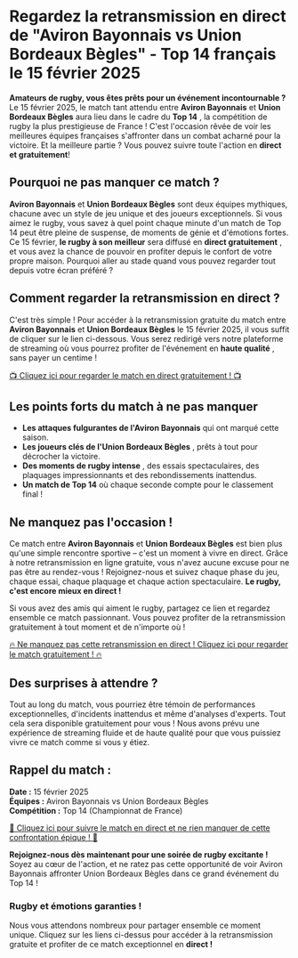 # Regardez la retransmission en direct de "Aviron Bayonnais vs Union Bordeaux Bègles" - Top 14 français le 15 février 2025

**Amateurs de rugby, vous êtes prêts pour un événement incontournable ?** Le 15 février 2025, le match tant attendu entre **Aviron Bayonnais** et **Union Bordeaux Bègles** aura lieu dans le cadre du **Top 14** , la compétition de rugby la plus prestigieuse de France ! C'est l'occasion rêvée de voir les meilleures équipes françaises s'affronter dans un combat acharné pour la victoire. Et la meilleure partie ? Vous pouvez suivre toute l'action en **direct et gratuitement**!

## Pourquoi ne pas manquer ce match ?

**Aviron Bayonnais** et **Union Bordeaux Bègles** sont deux équipes mythiques, chacune avec un style de jeu unique et des joueurs exceptionnels. Si vous aimez le rugby, vous savez à quel point chaque minute d'un match de Top 14 peut être pleine de suspense, de moments de génie et d'émotions fortes. Ce 15 février, **le rugby à son meilleur** sera diffusé en **direct gratuitement** , et vous avez la chance de pouvoir en profiter depuis le confort de votre propre maison. Pourquoi aller au stade quand vous pouvez regarder tout depuis votre écran préféré ?

## Comment regarder la retransmission en direct ?

C'est très simple ! Pour accéder à la retransmission gratuite du match entre **Aviron Bayonnais** et **Union Bordeaux Bègles** le 15 février 2025, il vous suffit de cliquer sur le lien ci-dessous. Vous serez redirigé vers notre plateforme de streaming où vous pourrez profiter de l'événement en **haute qualité** , sans payer un centime !

[📺 Cliquez ici pour regarder le match en direct gratuitement ! 📺](https://tinyurl.com/livestreamfreeo?st=Aviron+Bayonnais+vs+Union+Bordeaux+B%C3%A8gl&si=ghc)

## Les points forts du match à ne pas manquer

- **Les attaques fulgurantes de l'Aviron Bayonnais** qui ont marqué cette saison.
- **Les joueurs clés de l'Union Bordeaux Bègles** , prêts à tout pour décrocher la victoire.
- **Des moments de rugby intense** , des essais spectaculaires, des plaquages impressionnants et des rebondissements inattendus.
- **Un match de Top 14** où chaque seconde compte pour le classement final !

## Ne manquez pas l'occasion !

Ce match entre **Aviron Bayonnais** et **Union Bordeaux Bègles** est bien plus qu'une simple rencontre sportive – c'est un moment à vivre en direct. Grâce à notre retransmission en ligne gratuite, vous n'avez aucune excuse pour ne pas être au rendez-vous ! Rejoignez-nous et suivez chaque phase du jeu, chaque essai, chaque plaquage et chaque action spectaculaire. **Le rugby, c'est encore mieux en direct !**

Si vous avez des amis qui aiment le rugby, partagez ce lien et regardez ensemble ce match passionnant. Vous pouvez profiter de la retransmission gratuitement à tout moment et de n'importe où !

[🔥 Ne manquez pas cette retransmission en direct ! Cliquez ici pour regarder le match gratuitement ! 🔥](https://tinyurl.com/livestreamfreeo?st=Aviron+Bayonnais+vs+Union+Bordeaux+B%C3%A8gl&si=ghc)

## Des surprises à attendre ?

Tout au long du match, vous pourriez être témoin de performances exceptionnelles, d'incidents inattendus et même d'analyses d'experts. Tout cela sera disponible gratuitement pour vous ! Nous avons prévu une expérience de streaming fluide et de haute qualité pour que vous puissiez vivre ce match comme si vous y étiez.

## Rappel du match :

**Date :** 15 février 2025  
**Équipes :** Aviron Bayonnais vs Union Bordeaux Bègles  
**Compétition :** Top 14 (Championnat de France)

[🎯 Cliquez ici pour suivre le match en direct et ne rien manquer de cette confrontation épique ! 🎯](https://tinyurl.com/livestreamfreeo?st=Aviron+Bayonnais+vs+Union+Bordeaux+B%C3%A8gl&si=ghc)

**Rejoignez-nous dès maintenant pour une soirée de rugby excitante !** Soyez au cœur de l'action, et ne ratez pas cette opportunité de voir Aviron Bayonnais affronter Union Bordeaux Bègles dans ce grand événement du Top 14 !

### Rugby et émotions garanties !

Nous vous attendons nombreux pour partager ensemble ce moment unique. Cliquez sur les liens ci-dessus pour accéder à la retransmission gratuite et profiter de ce match exceptionnel en **direct !**

